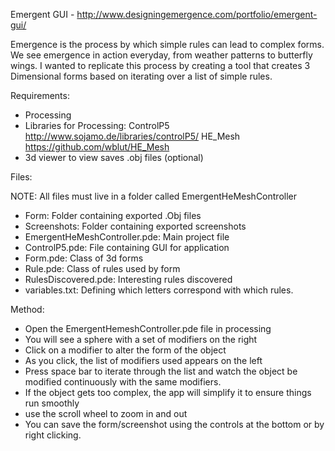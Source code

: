 Emergent GUI - http://www.designingemergence.com/portfolio/emergent-gui/

Emergence is the process by which simple rules can lead to complex forms. We see emergence in action everyday, from weather patterns to butterfly wings. I wanted to replicate this process by creating a tool that creates 3 Dimensional forms based on iterating over a list of simple rules.

Requirements:

  - Processing
  - Libraries for Processing:
    ControlP5 http://www.sojamo.de/libraries/controlP5/
    HE_Mesh https://github.com/wblut/HE_Mesh
  - 3d viewer to view saves .obj files (optional)
  
Files: 

  NOTE: All files must live in a folder called EmergentHeMeshController
  
  - Form: Folder containing exported .Obj files
  - Screenshots: Folder containing exported screenshots
  - EmergentHeMeshController.pde: Main project file
  - ControlP5.pde: File containing GUI for application
  - Form.pde: Class of 3d forms
  - Rule.pde: Class of rules used by form
  - RulesDiscovered.pde: Interesting rules discovered
  - variables.txt: Defining which letters correspond with which rules.
  
Method:

  - Open the EmergentHemeshController.pde file in processing
  - You will see a sphere with a set of modifiers on the right
  - Click on a modifier to alter the form of the object
  - As you click, the list of modifiers used appears on the left
  - Press space bar to iterate through the list and watch the object be modified continuously with the same modifiers. 
  - If the object gets too complex, the app will simplify it to ensure things run smoothly
  - use the scroll wheel to zoom in and out 
  - You can save the form/screenshot using the controls at the bottom or by right clicking. 
